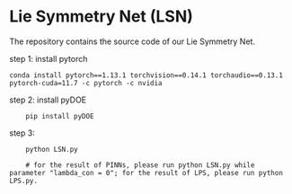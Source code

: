 # Lie Symmetry Net (LSN)

The repository contains the source code of our Lie Symmetry Net.

step 1: install pytorch

	conda install pytorch==1.13.1 torchvision==0.14.1 torchaudio==0.13.1 pytorch-cuda=11.7 -c pytorch -c nvidia
	
step 2: install pyDOE	
   
        pip install pyDOE
        
step 3:
        
        python LSN.py
	
        # for the result of PINNs, please run python LSN.py while parameter "lambda_con = 0"; for the result of LPS, please run python LPS.py.
	
        

